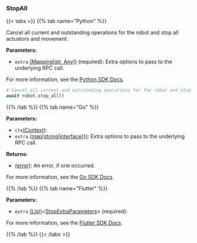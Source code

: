 ### StopAll

{{< tabs >}}
{{% tab name="Python" %}}

Cancel all current and outstanding operations for the robot and stop all actuators and movement.

**Parameters:**

- `extra` [(Mapping[str, Any])](https://python.viam.dev/autoapi/viam/proto/common/index.html#viam.proto.common.ResourceName) (required): Extra options to pass to the underlying RPC call.


For more information, see the [Python SDK Docs](https://python.viam.dev/autoapi/viam/robot/client/index.html#viam.robot.client.RobotClient.stop_all).

``` python {class="line-numbers linkable-line-numbers"}
# Cancel all current and outstanding operations for the robot and stop all actuators and movement.
await robot.stop_all()

```

{{% /tab %}}
{{% tab name="Go" %}}

**Parameters:**

- `ctx`[(Context)](https://pkg.go.dev/context#ctx):
- `extra` [(map[string]interface\{\})](https://go.dev/blog/maps): Extra options to pass to the underlying RPC call.

**Returns:**

- [(error)](https://pkg.go.dev/builtin#error): An error, if one occurred.

For more information, see the [Go SDK Docs](https://pkg.go.dev/go.viam.com/rdk/robot#Robot).

{{% /tab %}}
{{% tab name="Flutter" %}}

**Parameters:**

- `extra` [(List)](https://api.flutter.dev/flutter/dart-core/List-class.html)<[StopExtraParameters](https://flutter.viam.dev/viam_protos.robot.robot/StopExtraParameters-class.html)> (required):


For more information, see the [Flutter SDK Docs](https://flutter.viam.dev/viam_protos.robot.robot/RobotServiceClient/stopAll.html).

{{% /tab %}}
{{< /tabs >}}
